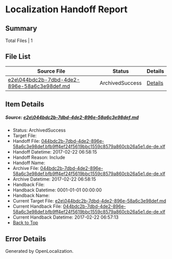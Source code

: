 # <a name='report-top'></a> Localization Handoff Report

## Summary
 Total Files | 1

## File List
 Source File | Status | Details 
 ----------- | ------ | ------- 
 [e2e\044bdc2b-7dbd-4de2-896e-58a6c3e98def.md](https://github.com/OpenLocalizationTestOrg/ol-test4/blob/109d12799d411d4b9d7bd3381119ee0c365fd378/e2e/044bdc2b-7dbd-4de2-896e-58a6c3e98def.md) | ArchivedSuccess | [Details](#475a25effbdf40204e2d465707149edcb8a0ce391)

## Item Details
##### <a name='475a25effbdf40204e2d465707149edcb8a0ce391'></a> Source: [e2e\044bdc2b-7dbd-4de2-896e-58a6c3e98def.md](https://github.com/OpenLocalizationTestOrg/ol-test4/blob/109d12799d411d4b9d7bd3381119ee0c365fd378/e2e/044bdc2b-7dbd-4de2-896e-58a6c3e98def.md)
* Status: ArchivedSuccess
* Target File: 
* Handoff File: [044bdc2b-7dbd-4de2-896e-58a6c3e98def.bfb9ff4ef24f5619bbc1559c8579a860cb26a5e1.de-de.xlf](https://github.com/OpenLocalizationTestOrg/ol-test4-handoff/blob/1e02f51f9e65b843e4b5a0901f0487e12cade3d5/ol-handoff/OpenLocalizationTestOrg/ol-test4-dede/xinjiang/ht/044bdc2b-7dbd-4de2-896e-58a6c3e98def.bfb9ff4ef24f5619bbc1559c8579a860cb26a5e1.de-de.xlf)
* Handoff Datetime: 2017-02-22 06:58:15
* Handoff Reason: Include
* Handoff Name: 
* Archive File: [044bdc2b-7dbd-4de2-896e-58a6c3e98def.bfb9ff4ef24f5619bbc1559c8579a860cb26a5e1.de-de.xlf](https://github.com/OpenLocalizationTestOrg/ol-test4-handoff/blob/1060613642171cc655532b7aa15fdaedd51f6562/ol-archive/OpenLocalizationTestOrg/ol-test4-dede/xinjiang/ht/044bdc2b-7dbd-4de2-896e-58a6c3e98def.bfb9ff4ef24f5619bbc1559c8579a860cb26a5e1.de-de.xlf)
* Archive Datetime: 2017-02-22 06:58:15
* Handback File: 
* Handback Datetime: 0001-01-01 00:00:00
* Handback Name: 
* Current Target File: [e2e\044bdc2b-7dbd-4de2-896e-58a6c3e98def.md](https://github.com/OpenLocalizationTestOrg/ol-test4-dede/blob/f018465d513c85e4ea2c5517604e17d0336ca840/e2e/044bdc2b-7dbd-4de2-896e-58a6c3e98def.md)
* Current Handback File: [044bdc2b-7dbd-4de2-896e-58a6c3e98def.bfb9ff4ef24f5619bbc1559c8579a860cb26a5e1.de-de.xlf](https://github.com/OpenLocalizationTestOrg/ol-test4-handback/blob/e3b3b14cd36f9c17452f96fda24f14b96d043d74/ol-handback/OpenLocalizationTestOrg/ol-test4-dede/xinjiang/ht/044bdc2b-7dbd-4de2-896e-58a6c3e98def.bfb9ff4ef24f5619bbc1559c8579a860cb26a5e1.de-de.xlf)
* Current Handback Datetime: 2017-02-22 06:57:13
* [Back to Top](#report-top)


## Error Details

Generated by OpenLocalization.
